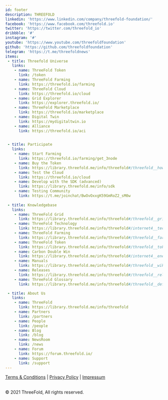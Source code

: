 ```yaml
---
id: footer
description: THREEFOLD
linkedin: 'https://www.linkedin.com/company/threefold-foundation/'
facebook: 'https://www.facebook.com/threefold.io'
twitter: 'https://twitter.com/threefold_io'
dribbble: '#'
instagram: '#'
youtube: 'https://www.youtube.com/threefoldfoundation'
github: 'https://github.com/threefoldfoundation'
telegram: 'https://t.me/threefoldnews'
items:
 - title: Threefold Universe
   links:
    - name: ThreeFold Token
      link: /token
    - name: ThreeFold Farming
      link: https://threefold.io/farming
    - name: ThreeFold Cloud
      link: https://threefold.io/cloud
    - name: Grid Explorer
      link: https://explorer.threefold.io/      
    - name: ThreeFold Marketplace
      link: https://threefold.io/marketplace
    - name: Digital Twin
      link: https://mydigitaltwin.io
    - name: Alliance
      link: https://threefold.io/aci

        
 - title: Participate
   links:
    - name: Start Farming
      link: https://threefold.io/farming/get_3node
    - name: Buy the Token
      link: https://library.threefold.me/info/threefold#/threefold__how_to_buy_and_sell
    - name: Test the Cloud
      link: https://threefold.io/cloud
    - name: Develop with the SDK (advanced)
      link: https://library.threefold.me/info/sdk
    - name: Testing Community
      link: https://t.me/joinchat/BwOvOxxgK59GmRoZ2_sM0w
 
 - title: Knowledgebase
   links:
    - name: ThreeFold Grid
      link: https://library.threefold.me/info/threefold#/threefold__grid_home
    - name: ThreeFold Technology
      link: https://library.threefold.me/info/threefold#/internet4__technology
    - name: ThreeFold Farming
      link: https://library.threefold.me/info/threefold#/threefold__farming_intro
    - name: ThreeFold Token
      link: https://library.threefold.me/info/threefold#/threefold__token_home
    - name: Carbon Double Win
      link: https://library.threefold.me/info/threefold#/internet4__energy_savings
    - name: Manuals
      link: https://library.threefold.me/info/threefold#/threefold__wiki_overview
    - name: Releases
      link: https://library.threefold.me/info/threefold#/threefold__release_mgmt
    - name: ThreeFold Glossary
      link: https://library.threefold.me/info/threefold#/threefold__defs

 - title: About Us
   links:
    - name: ThreeFold
      link: https://library.threefold.me/info/threefold
    - name: Partners
      link: /partners
    - name: People
      link: /people
    - name: Blog
      link: /blog
    - name: NewsRoom
      link: /news
    - name: Forum
      link: https://forum.threefold.io/
    - name: Support
      link: /support
---
```


[Terms & Conditions](https://library.threefold.me/info/legal#/legal__terms_conditions_websites) | [Privacy Policy](https://library.threefold.me/info/legal#/legal__privacypolicy) | [Impressum]()

<br/>
&#xA9; 2021 ThreeFold, All rights reserved.